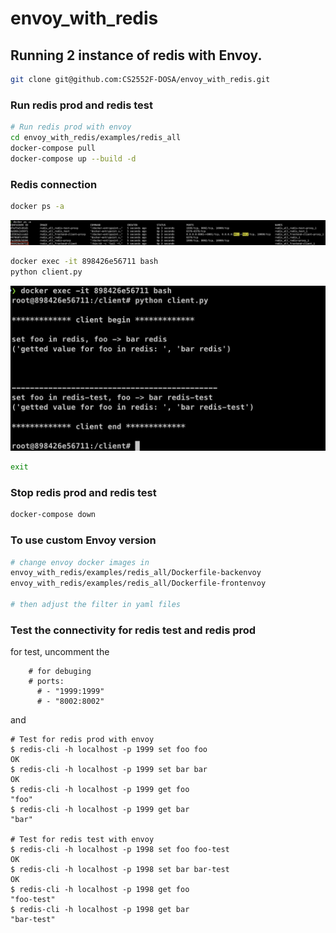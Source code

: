 # envoy_with_redis

## Running 2 instance of redis with Envoy.

```bash
git clone git@github.com:CS2552F-DOSA/envoy_with_redis.git
```



### Run redis prod and redis test

```bash
# Run redis prod with envoy
cd envoy_with_redis/examples/redis_all
docker-compose pull
docker-compose up --build -d

```

### Redis connection

```bash
docker ps -a
```

![Screen Shot 2020-04-05 at 12.47.13 PM](img/Screen%20Shot%202020-04-05%20at%2012.47.13%20PM.png)

```bash
docker exec -it 898426e56711 bash
python client.py
```

![Screen Shot 2020-04-05 at 12.48.56 PM](img/Screen%20Shot%202020-04-05%20at%2012.48.56%20PM.png)

```bash
exit
```




### Stop redis prod and redis test

```bash
docker-compose down
```



### To use custom Envoy version

```bash
# change envoy docker images in 
envoy_with_redis/examples/redis_all/Dockerfile-backenvoy
envoy_with_redis/examples/redis_all/Dockerfile-frontenvoy

# then adjust the filter in yaml files
```



### Test the connectivity for redis test and redis prod

for test, uncomment the 

```
    # for debuging  
    # ports:
      # - "1999:1999"
      # - "8002:8002"
```

and 

```
# Test for redis prod with envoy
$ redis-cli -h localhost -p 1999 set foo foo
OK
$ redis-cli -h localhost -p 1999 set bar bar
OK
$ redis-cli -h localhost -p 1999 get foo
"foo"
$ redis-cli -h localhost -p 1999 get bar
"bar"

# Test for redis test with envoy
$ redis-cli -h localhost -p 1998 set foo foo-test
OK
$ redis-cli -h localhost -p 1998 set bar bar-test
OK
$ redis-cli -h localhost -p 1998 get foo
"foo-test"
$ redis-cli -h localhost -p 1998 get bar
"bar-test"
```


